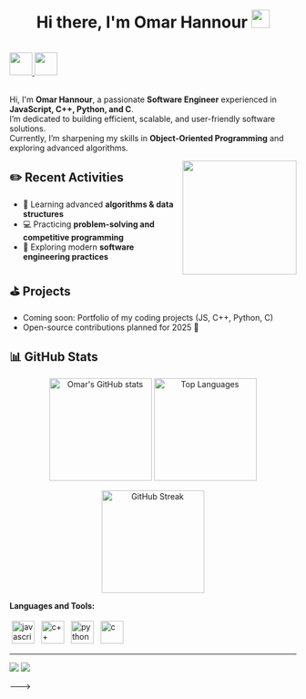 <h1 align="center">Hi there, I'm Omar Hannour <img
src="https://github.com/blackcater/blackcater/raw/main/images/Hi.gif" height="32" /></h1>

<br />

<a href="mailto:omarhannour@example.com">
  <img src="https://github.com/blackcater/blackcater/raw/main/images/social-gmail.svg" height="40" />
</a>
<a href="https://github.com/OmarHannour" target="_blank">
  <img src="https://github.com/blackcater/blackcater/raw/main/images/social-blog.svg" height="40" />
</a>

<br />
<br />

Hi, I'm **Omar Hannour**, a passionate **Software Engineer** experienced in **JavaScript, C++, Python, and C**.  
I’m dedicated to building efficient, scalable, and user-friendly software solutions.  
Currently, I’m sharpening my skills in **Object-Oriented Programming** and exploring advanced algorithms.

<a href="#"><img align="right" src="https://github.com/blackcater/blackcater/raw/main/images/banner.gif" width="200" height="200" /></a>

## ✏️ Recent Activities

- 🚀 Learning advanced **algorithms & data structures**  
- 💻 Practicing **problem-solving and competitive programming**  
- 📘 Exploring modern **software engineering practices**

## ⛳️ Projects

- Coming soon: Portfolio of my coding projects (JS, C++, Python, C)  
- Open-source contributions planned for 2025 🚀

## 📊 GitHub Stats

<p align="center">
  <img src="https://github-readme-stats.vercel.app/api?username=OmarHannour&show_icons=true&theme=radical" alt="Omar's GitHub stats" height="180"/>
  <img src="https://github-readme-stats.vercel.app/api/top-langs/?username=OmarHannour&layout=compact&theme=radical" alt="Top Languages" height="180"/>
</p>

<p align="center">
  <img src="https://github-readme-streak-stats.herokuapp.com/?user=OmarHannour&theme=radical" alt="GitHub Streak" height="180"/>
</p>

**Languages and Tools:**

<p>
<img src="https://github.com/blackcater/blackcater/raw/main/images/logo-javascript.svg" height="40" style="vertical-align:down; margin:4px" alt="javascript">
<img src="https://github.com/blackcater/blackcater/raw/main/images/logo-cpp.svg" height="40" style="vertical-align:down; margin:4px" alt="c++">
<img src="https://github.com/blackcater/blackcater/raw/main/images/logo-python.svg" height="40" style="vertical-align:down; margin:4px" alt="python">
<img src="https://github.com/blackcater/blackcater/raw/main/images/logo-c.svg" height="40" style="vertical-align:down; margin:4px" alt="c">
</p>

---

<a href="https://github.com/OmarHannour" alt="https://github.com/OmarHannour"><img src="https://img.shields.io/static/v1?style=for-the-badge&label=CREATED%20BY&message=Omar%20Hannour&color=000000"></a>
<a href="https://github.com/OmarHannour/OmarHannour/blob/main/LICENSE" alt="LICENSE"><img src="https://img.shields.io/static/v1?style=for-the-badge&label=LICENSE&message=MIT&color=000000"></a>

--->
